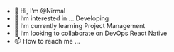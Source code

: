 - 👋 Hi, I’m @Nirmal 
- 👀 I’m interested in ... Developing 
- 🌱 I’m currently learning Project Management
- 💞️ I’m looking to collaborate on DevOps React Native 
- 📫 How to reach me ...

<!---
Nirmalcontrolshift/Nirmalcontrolshift is a ✨ special ✨ repository because its `README.md` (this file) appears on your GitHub profile.
You can click the Preview link to take a look at your changes.
--->
